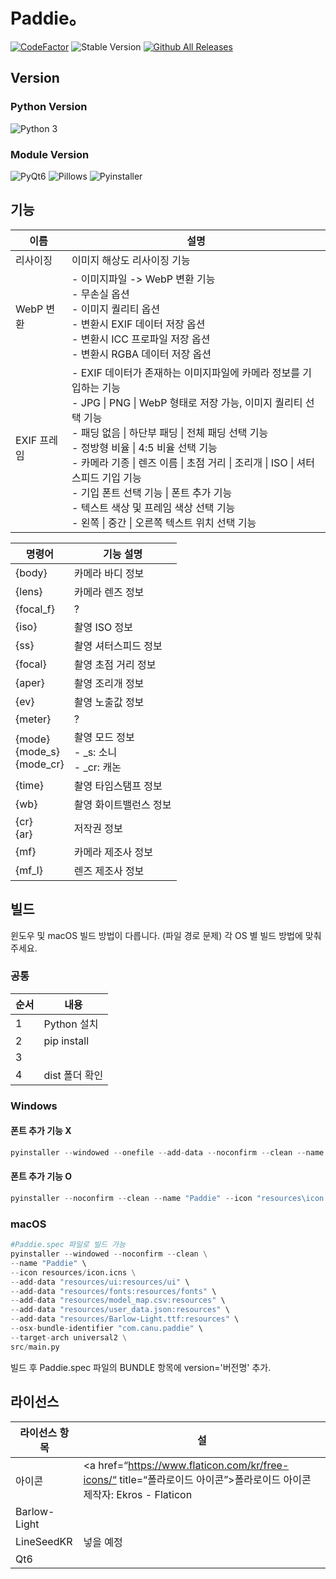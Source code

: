 # Paddie。

[![CodeFactor](https://www.codefactor.io/repository/github/c4nu/paddie/badge/main)](https://www.codefactor.io/repository/github/c4nu/paddie/overview/main~)
![Stable Version](https://img.shields.io/badge/stable-v3.4.0-blue?style=flat)
[![Github All Releases](https://img.shields.io/github/downloads/c4nu/paddie/total.svg)]()

## Version
### Python Version
![Python 3](https://img.shields.io/badge/Python-3-yellow?style=flat)
### Module Version
![PyQt6](https://img.shields.io/badge/PyQt-6.5.3-green?style=flat)
![Pillows](https://img.shields.io/badge/Pillows-10.0.0-yellow?style=flat)
![Pyinstaller](https://img.shields.io/badge/Pyinstaller-6.3.0-red?style=flat)

## 기능
| 이름       | 설명                                                           |
|----------|--------------------------------------------------------------|
| 리사이징     | 이미지 해상도 리사이징 기능                                              |
| WebP 변환  | - 이미지파일 -> WebP 변환 기능<br>   - 무손실 옵션<br>   - 이미지 퀄리티 옵션<br>   - 변환시 EXIF 데이터 저장 옵션<br>   - 변환시 ICC 프로파일 저장 옵션<br>   - 변환시 RGBA 데이터 저장 옵션 |
| EXIF 프레임 | - EXIF 데이터가 존재하는 이미지파일에 카메라 정보를 기입하는 기능<br>   - JPG \| PNG \| WebP 형태로 저장 가능, 이미지 퀄리티 선택 기능<br>   - 패딩 없음 \| 하단부 패딩 \| 전체 패딩 선택 기능<br>   - 정방형 비율 \| 4:5 비율 선택 기능<br>   - 카메라 기종 \| 렌즈 이름 \| 초점 거리 \| 조리개 \| ISO \| 셔터스피드 기입 기능<br>   - 기입 폰트 선택 기능 \| 폰트 추가 기능<br>   - 텍스트 색상 및 프레임 색상 선택 기능<br>   - 왼쪽 \| 중간 \| 오른쪽 텍스트 위치 선택 기능 |

| 명령어                             | 기능 설명                             |
|---------------------------------|-----------------------------------|
| {body}                          | 카메라 바디 정보                         |
| {lens}                          | 카메라 렌즈 정보                         |
| {focal_f}                       | ?                                 |
| {iso}                           | 촬영 ISO 정보                         |
| {ss}                            | 촬영 셔터스피드 정보                       |
| {focal}                         | 촬영 초점 거리 정보                       |
| {aper}                          | 촬영 조리개 정보                         |
| {ev}                            | 촬영 노출값 정보                         |
| {meter}                         | ?                                 |
| {mode}<br>{mode_s}<br>{mode_cr} | 촬영 모드 정보<br>- _s: 소니<br>- _cr: 캐논 |
| {time}                          | 촬영 타임스탬프 정보                       |
| {wb}                            | 촬영 화이트밸런스 정보                      |
| {cr}<br>{ar}                    | 저작권 정보                            |
| {mf}                            | 카메라 제조사 정보                        |
| {mf_l}                          | 렌즈 제조사 정보                         |

## 빌드
윈도우 및 macOS 빌드 방법이 다릅니다. (파일 경로 문제)
각 OS 별 빌드 방법에 맞춰주세요.
### 공통
| 순서  | 내용           |
|-----|--------------|
| 1   | Python 설치    |
| 2   | pip install  |
| 3   |              |
| 4   | dist 폴더 확인   |
### Windows
#### 폰트 추가 기능 X
```python
pyinstaller --windowed --onefile --add-data --noconfirm --clean --name "Paddie" --icon "resources\icon.ico" --hidden-import PyQt6 "resources\ui;resources\ui" --add-data "resources\fonts;resources\fonts" --add-data "resources\model_map.csv;resources" --add-data "resources\user_data.json;resources" --add-data "resources\Barlow-Light.ttf;resources" src\main.py
```
#### 폰트 추가 기능 O
```python
pyinstaller --noconfirm --clean --name "Paddie" --icon "resources\icon.ico" --hidden-import PyQt6 --add-data "resources\ui;ui" --add-data "resources\fonts;fonts" --add-data "resources\model_map.csv;model_map" --add-data "resources\user_data.json;user_data" --add-data "resources\Barlow-Light.ttf;Barlow-Light" src\main.py
```
### macOS

```python
#Paddie.spec 파일로 빌드 가능
pyinstaller --windowed --noconfirm --clean \
--name "Paddie" \
--icon resources/icon.icns \
--add-data "resources/ui:resources/ui" \
--add-data "resources/fonts:resources/fonts" \
--add-data "resources/model_map.csv:resources" \
--add-data "resources/user_data.json:resources" \
--add-data "resources/Barlow-Light.ttf:resources" \
--osx-bundle-identifier "com.canu.paddie" \
--target-arch universal2 \
src/main.py
```
빌드 후 Paddie.spec 파일의 BUNDLE 항목에 version='버전명' 추가.
## 라이선스
| 라이선스 항목      | 설                                                            |
|--------------|--------------------------------------------------------------|
| 아이콘          | <a href=“https://www.flaticon.com/kr/free-icons/“ title=“폴라로이드 아이콘”>폴라로이드 아이콘 제작자: Ekros - Flaticon</a> |
| Barlow-Light |                                                              |
| LineSeedKR   | 넣을 예정                                                        |
| Qt6          |                                                              |


